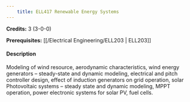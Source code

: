 ```yaml
---
    title: ELL417 Renewable Energy Systems
---
```

**Credits:** 3 (3-0-0)



**Prerequisites:** [[/Electrical Engineering/ELL203 | ELL203]]

#### Description 
Modeling of wind resource, aerodynamic characteristics, wind energy generators – steady-state and dynamic modeling, electrical and pitch controller design, effect of induction generators on grid operation, solar Photovoltaic systems – steady state and dynamic modeling, MPPT operation, power electronic systems for solar PV, fuel cells.